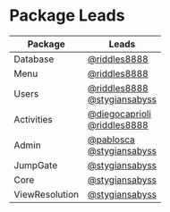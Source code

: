 # Package Leads
Package        | Leads
-------------- | ----------------------------------
Database       | [@riddles8888](https://github.com/riddless8888)
Menu           | [@riddles8888](https://github.com/riddless8888)
Users          | [@riddles8888](https://github.com/riddless8888)<br />[@stygiansabyss](https://github.com/stygiansabyss)
Activities     | [@diegocaprioli](https://github.com/diegocaprioli)<br />[@riddles8888](https://github.com/riddless8888)
Admin          | [@pablosca](https://github.com/pablosca)<br />[@stygiansabyss](https://github.com/stygiansabyss)
JumpGate       | [@stygiansabyss](https://github.com/stygiansabyss)
Core           | [@stygiansabyss](https://github.com/stygiansabyss)
ViewResolution | [@stygiansabyss](https://github.com/stygiansabyss)
